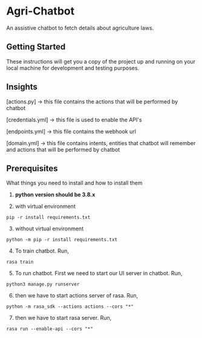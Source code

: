 # Agri-Chatbot

An assistive chatbot to fetch details about agriculture laws.

## Getting Started

These instructions will get you a copy of the project up and running on your local machine for development and testing purposes.

## Insights

[actions.py] -> this file contains the actions that will be performed by chatbot

[credentials.yml] -> this file is used to enable the API's

[endpoints.yml] -> this file contains the webhook url

[domain.yml] -> this file contains intents, entities that chatbot will remember and actions that will be performed by chatbot


## Prerequisites

What things you need to install and how to install them

1. **python version should be 3.8.x**

2. with virtual environment
```
pip -r install requirements.txt
```
3. without virtual environment
```
python -m pip -r install requirements.txt
```
4. To train chatbot. Run,
```
rasa train
```
5. To run chatbot.
First we need to start our UI server in chatbot. Run,
```
python3 manage.py runserver
```
6. then we have to start actions server of rasa. Run,
```
python -m rasa_sdk --actions actions --cors "*"
```
7. then we have to start rasa server. Run,
```
rasa run --enable-api --cors "*"
```